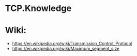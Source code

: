 # TCP.Knowledge
# Wiki:
- https://en.wikipedia.org/wiki/Transmission_Control_Protocol
- https://en.wikipedia.org/wiki/Maximum_segment_size
